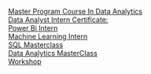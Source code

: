 
<a href="https://github.com/sherinstella/Certificates/blob/main/Certificate_32864.pdf"> Master Program Course In Data Analytics</a><br>
<a href="Certificates/Data Analysis Intern certificate.pdf at main · sherinstella/Certificates">Data Analyst Intern Certificate:</a><br>
<a href="Certificates/POWER BI Intern Certificate.pdf at main · sherinstella/Certificates">Power Bi Intern</a><br>
<a href="Certificates/ML intern certificate.pdf at main · sherinstella/Certificates">Machine Learning Intern</a><br>
<a href="Certificates/SQL Intern Certificate.pdf at main · sherinstella/Certificates">SQL Masterclass</a><br>
<a href="Certificates/Data Masterclass.pdf at main · sherinstella/Certificates">Data Analytics MasterClass</a><br>
<a href="Certificates/workshop.pdf at main · sherinstella/Certificates">Workshop</a>



